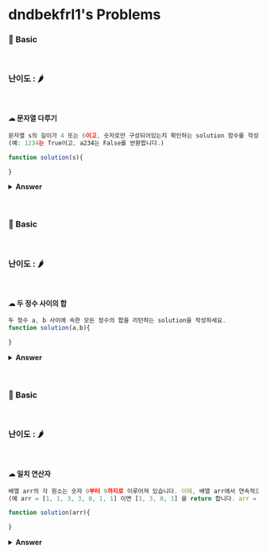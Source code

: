 # dndbekfrl1's Problems

### 🎁 Basic

<br>

### 난이도 : 🌶

<br>

#### ☁︎ 문자열 다루기

```javascript
문자열 s의 길이가 4 또는 6이고, 숫자로만 구성되어있는지 확인하는 solution 함수를 작성하세요.
(예: 1234는 True이고, a234는 False를 반환합니다.)

function solution(s){

}

```

<details><summary><b>Answer</b></summary>

<p>

```javascript
//작성한 답
function solution(s) {
  var result = false;
  var length = s.length;
  if (length == 4 || length == 6) {
    result = true;
    var tmp = s.split("");
    tmp.forEach((item) => {
      if (isNaN(item)) {
        result = false;
      }
    });
  }
  return result;
}

//다른사람 풀이
function solution(s) {
  return s.length == 4 || s.length == 6 ? !isNaN(s) : false;
}


isNaN()은 매개변수가 숫자인지 검사하는 함수입니다.
//출처 https://programmers.co.kr/learn/courses/30/lessons/12918
```

 </p>
 </details>
 <br>
 <br>

### 🎁 Basic

<br>

### 난이도 : 🌶

<br>

#### ☁︎ 두 정수 사이의 합

```javascript
두 정수 a, b 사이에 속한 모든 정수의 합을 리턴하는 solution을 작성하세요.
function solution(a,b){

}
```

<details><summary><b>Answer</b></summary>

<p>

```javascript
//작성한 답
function solution(a, b) {
  var result = 0;
  var start = 0;
  var finish = 0;
  if (a > b) {
    start = b;
    finish = a;
  } else {
    start = a;
    finish = b;
  }

  for (var i = start; i <= finish; i++) {
    result += i;
  }
  return result;
}
//다른사람 풀이
function solution(x) {
  return ((a + b) * (Math.abs(b - a) + 1)) / 2;
}

//출처 https://programmers.co.kr/learn/courses/30/lessons/12912
```

 </p>
 </details>
 <br>
 <br>

### 🎁 Basic

<br>

### 난이도 : 🌶

<br>

#### ☁︎ 일치 연산자

```javascript
배열 arr의 각 원소는 숫자 0부터 9까지로 이루어져 있습니다. 이때, 배열 arr에서 연속적으로 나타나는 숫자는 하나만 남기고 전부 제거하려고 합니다. 단, 배열 arr의 원소들의 순서를 유지해야 합니다.
(예 arr = [1, 1, 3, 3, 0, 1, 1] 이면 [1, 3, 0, 1] 을 return 합니다. arr = [4, 4, 4, 3, 3] 이면 [4, 3] 을 return 합니다.)

function solution(arr){

}

```

<details><summary><b>Answer</b></summary>

<p>

```javascript
//작성한 답
function solution(arr) {
  var result = [];
  result.push(arr[0]);
  len_result = 0;
  var length = arr.length;

  if (length > 0) {
    for (var i = 1; i < length; i++) {
      if (result[len_result] != arr[i]) {
        len_result += 1;
        result.push(arr[i]);
      }
    }
  }

  return result;
}

//다른사람 풀이
function solution(arr) {
  return arr.filter((val, index) => val != arr[index + 1]);
}

function solution(arr) {
  var answer = [arr[0]];

  for (let i = 1; i < arr.length; i++) {
    if (answer[answer.length - 1] !== arr[i]) {
      answer.push(arr[i]);
    }
  }

  return answer;
}

//출처 https://programmers.co.kr/learn/courses/30/lessons/12906
```
